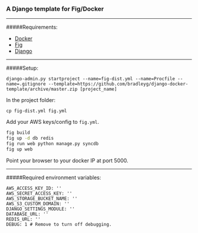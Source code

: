### A Django template for Fig/Docker

---
#####Requirements:
- [Docker](https://www.docker.io/)
- [Fig](http://orchardup.github.io/fig/install.html)
- [Django](https://www.djangoproject.com/)

***
#####Setup:
```shell
django-admin.py startproject --name=fig-dist.yml --name=Procfile --name=.gitignore --template=https://github.com/bradleyg/django-docker-template/archive/master.zip [project_name]
```
In the project folder:
```shell
cp fig-dist.yml fig.yml
```
Add your AWS keys/config to ```fig.yml```.
```bash
fig build
fig up -d db redis
fig run web python manage.py syncdb
fig up web
```
Point your browser to your docker IP at port 5000.
***
#####Required environment variables:
```shell
AWS_ACCESS_KEY_ID: ''
AWS_SECRET_ACCESS_KEY: ''
AWS_STORAGE_BUCKET_NAME: ''
AWS_S3_CUSTOM_DOMAIN: ''
DJANGO_SETTINGS_MODULE: ''
DATABASE_URL: ''
REDIS_URL: ''
DEBUG: 1 # Remove to turn off debugging.
```
